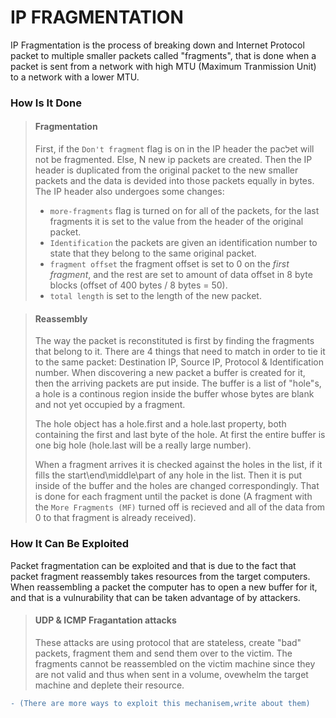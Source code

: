 # IP FRAGMENTATION

IP Fragmentation is the process of breaking down and Internet Protocol packet to multiple smaller packets called "fragments", that is done when a packet is sent from a network with high MTU (Maximum Tranmission Unit) to a network with a lower MTU.

### How Is It Done

> #### Fragmentation
>
> First, if the `Don't fragment` flag is on in the IP header the pacלet will not be fragmented. Else, N new ip packets are created.  Then the IP header is duplicated from the original packet to the new smaller packets and the data is devided into those packets equally in bytes. The IP header also undergoes some changes:
> * `more-fragments` flag is turned on for all of the packets, for the last fragments it is set to the value from the header of the original packet.
> * `Identification` the packets are given an identification number to state that they belong to the same original packet.
> * `fragment offset` the fragment offset is set to 0 on the *first fragment*, and the rest are set to amount of data offset in 8 byte blocks (offset of 400 bytes / 8 bytes = 50).
> * `total length` is set to the length of the new packet.

> #### Reassembly
>
> The way the packet is reconstituted is first by finding the fragments that belong to it. There are 4 things that need to match in order to tie it to the same packet: Destination IP, Source IP, Protocol & Identification number. When discovering a new packet a buffer is created for it, then the arriving packets are put inside. The buffer is a list of "hole"s, a hole is a continous region inside the buffer whose bytes are blank and not yet occupied by a fragment.
>
> The hole object has a hole.first and a hole.last property, both containing the first and last byte of the hole. At first the entire buffer is one big hole (hole.last will be a really large number).
>
> When a fragment arrives it is checked against the holes in the list, if it fills the start\end\middle\part of any hole in the list. Then it is put inside of the buffer and the holes are changed correspondingly. That is done for each fragment until the packet is done (A fragment with the `More Fragments (MF)` turned off is recieved and all of the data from 0 to that fragment is already received).

### How It Can Be Exploited

Packet fragmentation can be exploited and that is due to the fact that packet fragment reassembly takes resources from the target computers. When reassembling a packet the computer has to open a new buffer for it, and that is a vulnurability that can be taken advantage of by attackers.

> #### UDP & ICMP Fragantation attacks
>
> These attacks are using protocol that are stateless, create "bad" packets, fragment them and send them over to the victim. The fragments cannot be reassembled on the victim machine since they are not valid and thus when sent in a volume, ovewhelm the target machine and deplete their resource.

```diff 
- (There are more ways to exploit this mechanisem,write about them)
```
